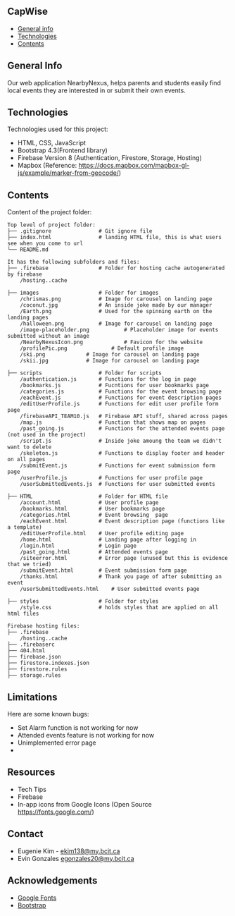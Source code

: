 ## CapWise
* [General info](#general-info)
* [Technologies](#technologies)
* [Contents](#content)

## General Info
Our web application NearbyNexus, helps parents and students
easily find local events they are interested in or submit their own events.

## Technologies
Technologies used for this project:
- HTML, CSS, JavaScript
- Bootstrap 4.3(Frontend library)
- Firebase Version 8 (Authentication, Firestore, Storage, Hosting)
- Mapbox (Reference: https://docs.mapbox.com/mapbox-gl-js/example/marker-from-geocode/)

## Contents
Content of the project folder:
```
Top level of project folder:
├── .gitignore               # Git ignore file
├── index.html               # landing HTML file, this is what users see when you come to url
└── README.md

It has the following subfolders and files:
├── .firebase                # Folder for hosting cache autogenerated by firebase
	/hosting..cache

├── images                   # Folder for images
    /chrismas.png			 # Image for carousel on landing page
    /coconut.jpg			 # An inside joke made by our manager
    /Earth.png			 	 # Used for the spinning earth on the landing pages
    /halloween.png			 # Image for carousel on landing page
    /image-placeholder.png			 # Placeholder image for events submitted without an image
    /NearbyNexusIcon.png			 # Favicon for the website
    /profilePic.png 			 # Default profile image
    /ski.png 			 # Image for carousel on landing page
    /skii.jpg  			 # Image for carousel on landing page

├── scripts                  # Folder for scripts
    /authentication.js		 # Functions for the log in page
    /bookmarks.js			 # Fucntions for user bookmarks page
    /categories.js			 # Functions for the event browsing page
    /eachEvent.js			 # Functions for event description pages
    /editUserProfile.js		 # Functions for edit user profile form page
    /firebaseAPI_TEAM10.js   # Firebase API stuff, shared across pages
    /map.js					 # Function that shows map on pages
    /past_going.js			 # Functions for the attended events page (not used in the project)
    /script.js				 # Inside joke amoung the team we didn't want to delete
    /skeleton.js			 # Functions to display footer and header on all pages
    /submitEvent.js 		 # Functions for event submission form page
    /userProfile.js			 # Functions for user profile page
    /userSubmittedEvents.js	 # Functions for user submitted events

├── HTML                     # Folder for HTML file
    /account.html			 # User profile page
    /bookmarks.html			 # User bookmarks page
    /categories.html		 # Event browsing  page
    /eachEvent.html			 # Event description page (functions like a template)
    /editUserProfile.html	 # User profile editing page
    /home.html				 # Landing page after logging in
    /login.html				 # Login page
    /past_going.html		 # Attended events page
	/siteerror.html			 # Error page (unused but this is evidence that we tried)
    /submitEvent.html		 # Event submission form page
    /thanks.html			 # Thank you page of after submitting an event
    /userSubmittedEvents.html	 # User submitted events page

├── styles                   # Folder for styles
    /style.css               # holds styles that are applied on all html files

Firebase hosting files:
├── .firebase
	/hosting..cache
├── .firebaserc
├── 404.html
├── firebase.json
├── firestore.indexes.json
├── firestore.rules
├── storage.rules
```
## Limitations
Here are some known bugs:
- Set Alarm function is not working for now
- Attended events feature is not working for now
- Unimplemented error page
- 

## Resources
- Tech Tips
- Firebase
- In-app icons from Google Icons (Open Source https://fonts.google.com/)
## Contact 
* Eugenie Kim - ekim138@my.bcit.ca
* Evin Gonzales egonzales20@my.bcit.ca
## Acknowledgements 
* <a href="https://fonts.google.com/">Google Fonts</a>
* <a href="https://getbootstrap.com/">Bootstrap</a>
